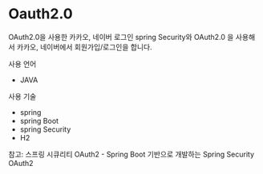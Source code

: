 # Oauth2.0
OAuth2.0을 사용한 카카오, 네이버 로그인 
spring Security와 OAuth2.0 을 사용해서 카카오, 네이버에서 회원가입/로그인을 합니다. 

사용 언어
- JAVA

사용 기술
- spring
- spring Boot
- spring Security
- H2

참고: 스프링 시큐리티 OAuth2 - Spring Boot 기반으로 개발하는 Spring Security OAuth2
